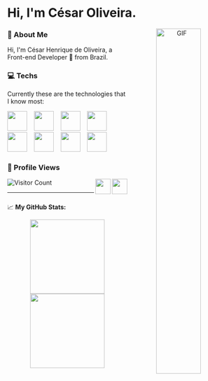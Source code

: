 # Hi, I'm César Oliveira.

<p align="center">
  <img align="right" width="45%"  alt="GIF" src="https://media.giphy.com/media/836HiJc7pgzy8iNXCn/giphy.gif" />
</p> 

### :book: About Me

Hi, I'm César Henrique de Oliveira, a Front-end Developer 🚀 from Brazil.

### :computer:  Techs

Currently these are the technologies that I know most:
<p>
  <img height="45" src="https://cdn.jsdelivr.net/gh/devicons/devicon/icons/html5/html5-original.svg" /> &nbsp;&nbsp;
  <img height="45" src="https://cdn.jsdelivr.net/gh/devicons/devicon/icons/css3/css3-original.svg" /> &nbsp;&nbsp;
  <img height="45" src="https://cdn.jsdelivr.net/gh/devicons/devicon/icons/javascript/javascript-original.svg" /> &nbsp;&nbsp;
  <img height="45" src="https://cdn.jsdelivr.net/gh/devicons/devicon/icons/react/react-original.svg" /> &nbsp;&nbsp;
  <img height="45" src="https://cdn.jsdelivr.net/gh/devicons/devicon/icons/typescript/typescript-original.svg" /> &nbsp;&nbsp;
  <img height="45" src="https://cdn.jsdelivr.net/gh/devicons/devicon/icons/bash/bash-original.svg" /> &nbsp;&nbsp; 
  <img height="45" src="https://cdn.jsdelivr.net/gh/devicons/devicon/icons/nodejs/nodejs-original.svg" /> &nbsp;&nbsp;
  <img height="45" src="https://cdn.jsdelivr.net/gh/devicons/devicon/icons/git/git-original.svg" /> &nbsp;&nbsp;
</p>



### :eyes: Profile Views

<p align="center">

![Visitor Count](https://profile-counter.glitch.me/{CesarHenry}/count.svg)
  <a align="right" href="https://open.spotify.com/playlist/190lNNClWGM5j7euVu97DV?si=481e53e997634a1f" target="_blank">
    <img align="right" height="35"  src="https://cdn-icons-png.flaticon.com/512/2111/2111624.png" />
  </a>
  <a align="right" href="https://www.linkedin.com/in/cesar-henry/" target="_blank">
    <img align="right" href="" height="35" src="https://cdn.jsdelivr.net/gh/devicons/devicon/icons/linkedin/linkedin-original.svg" />
 </a>
</p>

  


---

###

📈 **My GitHub Stats:**

<p align="center">
  <img height="170em" src="https://github-readme-stats.vercel.app/api?username=CesarHenry&show_icons=true&hide_border=true&&count_private=true&include_all_commits=true&theme=dracula" />
  <img height="170em" src="https://github-readme-stats.vercel.app/api/top-langs/?username=CesarHenry&exclude_repo=KNN-Image-Classification&show_icons=true&hide_border=true&layout=compact&langs_count=8&theme=dracula"/>
</p>

